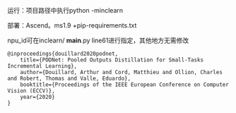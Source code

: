 运行：项目路径中执行python  -minclearn

部署：Ascend。ms1.9 +pip-requirements.txt

npu_id可在inclearn/ __main__.py line61进行指定，其他地方无需修改







```
@inproceedings{douillard2020podnet,
    title={PODNet: Pooled Outputs Distillation for Small-Tasks Incremental Learning},
    author={Douillard, Arthur and Cord, Matthieu and Ollion, Charles and Robert, Thomas and Valle, Eduardo},
    booktitle={Proceedings of the IEEE European Conference on Computer Vision (ECCV)},
    year={2020}
}
```